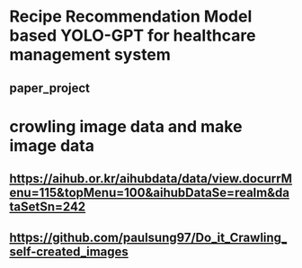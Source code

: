 Recipe Recommendation Model based YOLO-GPT for healthcare management system
===========================================================================

paper_project
-------------

# crowling image data and make image data 

## https://aihub.or.kr/aihubdata/data/view.docurrMenu=115&topMenu=100&aihubDataSe=realm&dataSetSn=242

## https://github.com/paulsung97/Do_it_Crawling_self-created_images
